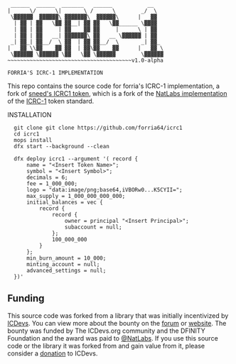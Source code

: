 ```
 ______  ______  _______   ______           __   
|      \/      \|       \ /      \        _/  \  
 \▓▓▓▓▓▓  ▓▓▓▓▓▓\ ▓▓▓▓▓▓▓\  ▓▓▓▓▓▓\      |   ▓▓  
  | ▓▓ | ▓▓   \▓▓ ▓▓__| ▓▓ ▓▓   \▓▓______ \▓▓▓▓  
  | ▓▓ | ▓▓     | ▓▓    ▓▓ ▓▓     |      \ | ▓▓  
  | ▓▓ | ▓▓   __| ▓▓▓▓▓▓▓\ ▓▓   __ \▓▓▓▓▓▓ | ▓▓  
 _| ▓▓_| ▓▓__/  \ ▓▓  | ▓▓ ▓▓__/  \       _| ▓▓_ 
|   ▓▓ \\▓▓    ▓▓ ▓▓  | ▓▓\▓▓    ▓▓      |   ▓▓ \
 \▓▓▓▓▓▓ \▓▓▓▓▓▓ \▓▓   \▓▓ \▓▓▓▓▓▓        \▓▓▓▓▓▓
~~~~~~~~~~~~~~~~~~~~~~~~~~~~~~~~~~~~~~~v1.0-alpha

FORRIA'S ICRC-1 IMPLEMENTATION

```
This repo contains the source code for forria's ICRC-1 implementation, 
a fork of [sneed's ICRC1 token](https://github.com/icsneed/sneed), 
which is a fork of the [NatLabs implementation](https://github.com/NatLabs/icrc1) 
of the [ICRC-1](https://github.com/dfinity/ICRC-1) token standard. 

INSTALLATION

  ```motoko
    git clone git clone https://github.com/forria64/icrc1
    cd icrc1
    mops install
    dfx start --background --clean

    dfx deploy icrc1 --argument '( record {                     
        name = "<Insert Token Name>";                         
        symbol = "<Insert Symbol>";                           
        decimals = 6;                                           
        fee = 1_000_000;                                        
        logo = "data:image/png;base64,iVBORw0...K5CYII=";                                        
        max_supply = 1_000_000_000_000;                         
        initial_balances = vec {                                
            record {                                            
                record {                                        
                    owner = principal "<Insert Principal>";   
                    subaccount = null;                          
                };                                              
                100_000_000                                 
            }                                                   
        };                                                      
        min_burn_amount = 10_000;                         
        minting_account = null;                                 
        advanced_settings = null;                               
    })'
  ```

## Funding
This source code was forked from a library that was initially incentivized by [ICDevs](https://icdevs.org/). You can view more about the bounty on the [forum](https://forum.dfinity.org/t/completed-icdevs-org-bounty-26-icrc-1-motoko-up-to-10k/14868/54) or [website](https://icdevs.org/bounties/2022/08/14/ICRC-1-Motoko.html). The bounty was funded by The ICDevs.org community and the DFINITY Foundation and the award was paid to [@NatLabs](https://github.com/NatLabs). If you use this source code or the library it was forked from and gain value from it, please consider a [donation](https://icdevs.org/donations.html) to ICDevs.
